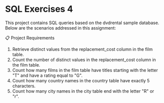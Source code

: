 # SQL Exercises 4

This project contains SQL queries based on the dvdrental sample database. Below are the scenarios addressed in this assignment:

📋 Project Requirements

1) Retrieve distinct values from the replacement_cost column in the film table.
2) Count the number of distinct values in the replacement_cost column in the film table.
3) Count how many films in the film table have titles starting with the letter "T" and have a rating equal to "G".
4) Count how many country names in the country table have exactly 5 characters.
5) Count how many city names in the city table end with the letter "R" or "r".